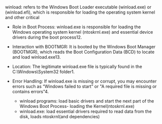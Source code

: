 winload: refers to the Windows Boot Loader executable (winload.exe) or (winload.efi), which is responsible for loading the operating system kernel and other critical  

- Role in Boot Process: winload.exe is responsible for loading the Windows operating system kernel (ntoskrnl.exe) and essential device drivers during the boot process12.

- Interaction with BOOTMGR: It is booted by the Windows Boot Manager (BOOTMGR), which reads the Boot Configuration Data (BCD) to locate and load winload.exe13.

- Location: The legitimate winload.exe file is typically found in the C:\Windows\System32 folder1.

- Error Handling: If winload.exe is missing or corrupt, you may encounter errors such as “Windows failed to start” or "A required file is missing or contains errors"4.

  - winload programs: load basic drivers and start the next part of the Windows Boot Process- loading the Kernel(ntoskrnl.exe)
  - winload.exe: load essential drivers required to read data from the disk, loads ntoskrnl(and dependencies)
